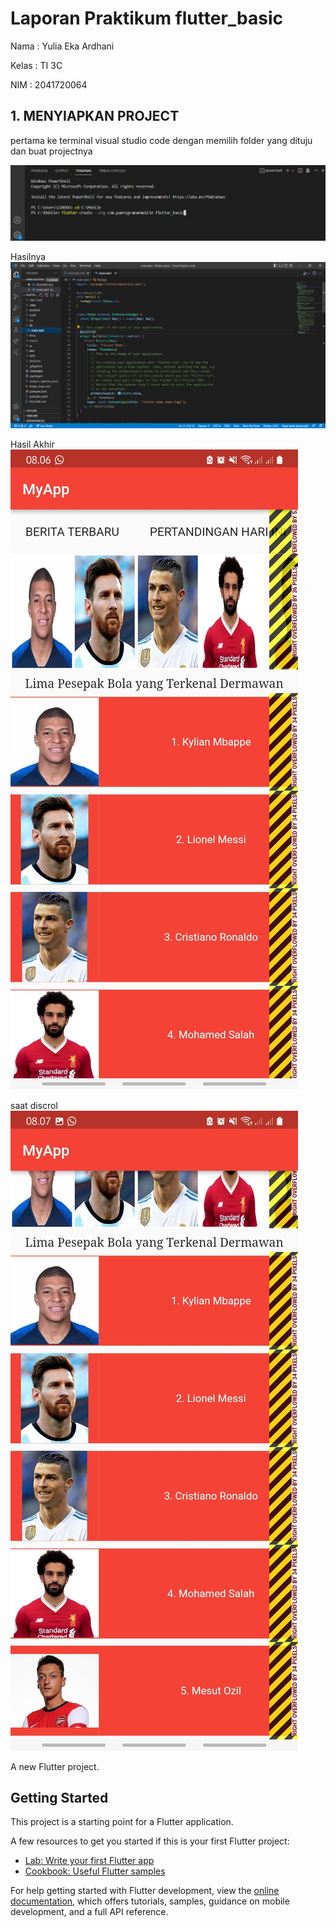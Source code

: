 # Laporan Praktikum flutter_basic

Nama : Yulia Eka Ardhani

Kelas : TI 3C

NIM : 2041720064

## 1. MENYIAPKAN PROJECT
pertama ke terminal visual studio code dengan memilih folder yang dituju dan buat projectnya

![EMPTY ACTIVITY](ss/ss1.PNG)

Hasilnya 
![EMPTY ACTIVITY](ss/ss2.PNG)

Hasil Akhir
![EMPTY ACTIVITY](ss/3.jpeg)

saat discrol 
![EMPTY ACTIVITY](ss/4.jpeg)


A new Flutter project.

## Getting Started

This project is a starting point for a Flutter application.

A few resources to get you started if this is your first Flutter project:

- [Lab: Write your first Flutter app](https://docs.flutter.dev/get-started/codelab)
- [Cookbook: Useful Flutter samples](https://docs.flutter.dev/cookbook)

For help getting started with Flutter development, view the
[online documentation](https://docs.flutter.dev/), which offers tutorials,
samples, guidance on mobile development, and a full API reference.
